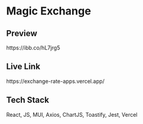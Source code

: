 <h1>Magic Exchange</h1>
<h2>Preview</h2>
https://ibb.co/hL7jrg5
<h2>Live Link</h2>
<p>https://exchange-rate-apps.vercel.app/</p>
<h2>Tech Stack</h2>
<p>
  React, JS, MUI, Axios, ChartJS, Toastify, Jest, Vercel
</p>

